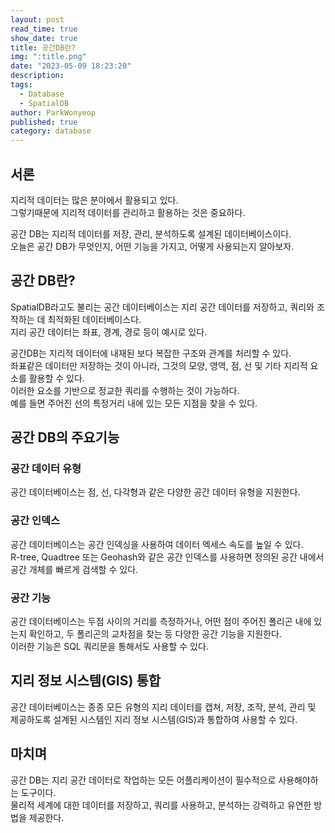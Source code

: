 ```yaml
---
layout: post
read_time: true
show_date: true
title: 공간DB란?
img: ":title.png"
date: "2023-05-09 18:23:20"
description: 
tags:
  - Database
  - SpatialDB
author: ParkWonyeop
published: true
category: database
---
```


## 서론

지리적 데이터는 많은 분야에서 활용되고 있다.  
그렇기때문에 지리적 데이터를 관리하고 활용하는 것은 중요하다.  

공간 DB는 지리적 데이터를 저장, 관리, 분석하도록 설계된 데이터베이스이다.  
오늘은 공간 DB가 무엇인지, 어떤 기능을 가지고, 어떻게 사용되는지 알아보자.  

## 공간 DB란?

SpatialDB라고도 불리는 공간 데이터베이스는 지리 공간 데이터를 저장하고, 쿼리와 조작하는 데 최적화된 데이터베이스다.  
지리 공간 데이터는 좌표, 경계, 경로 등이 예시로 있다.  

공간DB는 지리적 데이터에 내재된 보다 복잡한 구조와 관계를 처리할 수 있다.  
좌표같은 데이터만 저장하는 것이 아니라, 그것의 모양, 영역, 점, 선 및 기타 지리적 요소를 활용할 수 있다.  
이러한 요소를 기반으로 정교한 쿼리를 수행하는 것이 가능하다.  
예를 들면 주어진 선의 특정거리 내에 있는 모든 지점을 찾을 수 있다.  

## 공간 DB의 주요기능

### 공간 데이터 유형

공간 데이터베이스는 점, 선, 다각형과 같은 다양한 공간 데이터 유형을 지원한다.  

### 공간 인덱스

공간 데이터베이스는 공간 인덱싱을 사용하여 데이터 엑세스 속도를 높일 수 있다.  
R-tree, Quadtree 또는 Geohash와 같은 공간 인덱스를 사용하면 정의된 공간 내에서 공간 개체를 빠르게 검색할 수 있다.  

### 공간 기능

공간 데이터베이스는 두점 사이의 거리를 측정하거나, 어떤 점이 주어진 폴리곤 내에 있는지 확인하고, 두 폴리곤의 교차점을 찾는 등 다양한 공간 기능을 지원한다.  
이러한 기능은 SQL 쿼리문을 통해서도 사용할 수 있다.  

## 지리 정보 시스템(GIS) 통합
공간 데이터베이스는 종종 모든 유형의 지리 데이터를 캡쳐, 저장, 조작, 분석, 관리 및 제공하도록 설계된 시스템인 지리 정보 시스템(GIS)과 통합하여 사용할 수 있다.  

## 마치며

공간 DB는 지리 공간 데이터로 작업하는 모든 어플리케이션이 필수적으로 사용해야하는 도구이다.  
물리적 세계에 대한 데이터를 저장하고, 쿼리를 사용하고, 분석하는 강력하고 유연한 방법을 제공한다.